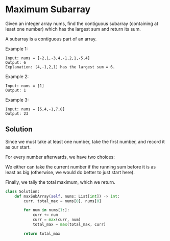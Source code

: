 # Maximum Subarray

Given an integer array nums, find the contiguous subarray (containing at least one number) which has the largest sum and return its sum.

A subarray is a contiguous part of an array.

Example 1:

```
Input: nums = [-2,1,-3,4,-1,2,1,-5,4]
Output: 6
Explanation: [4,-1,2,1] has the largest sum = 6.
```

Example 2:

```
Input: nums = [1]
Output: 1
```

Example 3:

```
Input: nums = [5,4,-1,7,8]
Output: 23
```

## Solution

Since we must take at least one number, take the first number, and
record it as our start.

For every number afterwards, we have two choices:

We either can take the current number if the running sum before it is as
least as big (otherwise, we would do better to just start here).

Finally, we tally the total maximum, which we return.

```py
class Solution:
    def maxSubArray(self, nums: List[int]) -> int:
        curr, total_max = nums[0], nums[0]

        for num in nums[1:]:
            curr += num
            curr = max(curr, num)
            total_max = max(total_max, curr)

        return total_max
```
